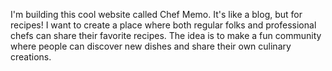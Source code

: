 I'm building this cool website called Chef Memo. It's like a blog, but for recipes! I want to create a place where both regular folks and professional chefs can share their favorite recipes. The idea is to make a fun community where people can discover new dishes and share their own culinary creations.
